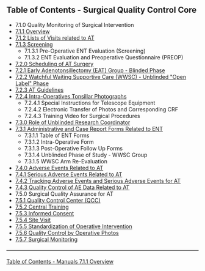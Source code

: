 ## Table of Contents - Surgical Quality Control Core

* 7.1.0 Quality Monitoring of Surgical Intervention
 * [7.1.1 Overview](:pages_path:/manuals/surgical-quality-control-core/7-01-01-overview.md)
 * [7.1.2 Lists of Visits related to AT](:pages_path:/manuals/surgical-quality-control-core/7-01-02-lists-of-visit-to-at.md)
 * [7.1.3 Screening](:pages_path:/manuals/surgical-quality-control-core/7-01-03-screening.md)
 	* 7.1.3.1 Pre-Operative ENT Evaluation (Screening)
 	* 7.1.3.2 ENT Evaluation and Preoperative Questionnaire (PREOP)
* [7.2.0 Scheduling of AT Surgery](:pages_path:/manuals/surgical-quality-control-core/7-02-00-scheduling-of-at-surgery.md)
 * [7.2.1 Early Adenotonsillectomy (EAT) Group - Blinded Phase](:pages_path:/manuals/surgical-quality-control-core/7-02-01-eat-group-blinded-phase.md)
 * [7.2.2 Watchful Waiting Supportive Care (WWSC) - Unblinded "Open Label" Phase](:pages_path:/manuals/surgical-quality-control-core/7-02-02-wwsc-unblinded-phase.md)
 * [7.2.3 AT Guidelines](:pages_path:/manuals/surgical-quality-control-core/7-02-03-at-guidelines.md)
 * [7.2.4 Intra-Operatives Tonsillar Photographs](:pages_path:/manuals/surgical-quality-control-core/7-02-04-intra-operative-tonsillar-photos.md)
 	* 7.2.4.1 Special Instructions for Telescope Equipment
 	* 7.2.4.2 Electronic Transfer of Photos and Corresponding CRF
 	* 7.2.4.3 Training Video for Surgical Procedures
* [7.3.0 Role of Unblinded Research Coordinator](:pages_path:/manuals/surgical-quality-control-core/7-03-00-role-of-unblinded-rc.md)
 * [7.3.1 Administrative and Case Report Forms Related to ENT](:pages_path:/manuals/surgical-quality-control-core/7-03-01-administrative-crf-ent.md)
 	* 7.3.1.1 Table of ENT Forms
 	* 7.3.1.2 Intra-Operative Form
 	* 7.3.1.3 Post-Operative Follow Up Forms
 	* 7.3.1.4 Unblinded Phase of Study - WWSC Group
 	* 7.3.1.5 WWSC Arm Re-Evaluation
* [7.4.0 Adverse Events Related to AT](:pages_path:/manuals/surgical-quality-control-core/7-04-00-ae-at.md)
 * [7.4.1 Serious Adverse Events Related to AT](:pages_path:/manuals/surgical-quality-control-core/7-04-01-sae-at.md)
 * [7.4.2 Tracking Adverse Events and Serious Adverse Events for AT](:pages_path:/manuals/surgical-quality-control-core/7-04-02-tracking-ae-sae-at.md)
 * [7.4.3 Quality Control of AE Data Related to AT](:pages_path:/manuals/surgical-quality-control-core/7-04-03-qc-ae-at.md)
* 7.5.0 Surgical Quality Assurance for AT
 * [7.5.1 Quality Control Center (QCC)](:pages_path:/manuals/surgical-quality-control-core/7-05-01-qcc.md)
 * [7.5.2 Central Training](:pages_path:/manuals/surgical-quality-control-core/7-05-02-centralized-training.md)
 * [7.5.3 Informed Consent](:pages_path:/manuals/surgical-quality-control-core/7-05-03-informed-consent.md)
 * [7.5.4 Site Visit](:pages_path:/manuals/surgical-quality-control-core/7-05-04-site-visit.md)
 * [7.5.5 Standardization of Operative Intervention](:pages_path:/manuals/surgical-quality-control-core/7-05-05-standardization-op-intervention.md)
 * [7.5.6 Quality Control by Operative Photos](:pages_path:/manuals/surgical-quality-control-core/7-05-06-ac-op-photos.md)
 * [7.5.7 Surgical Monitoring](:pages_path:/manuals/surgical-quality-control-core/7-05-07-surgical-monitoring.md)


<hr class="soften" style="margin-top: 20px;margin-bottom: 20px;"/>


<div class="center">
<div class="btn-group">

  <a href=":pages_path:/manuals/manuals-toc.md" class="btn btn-default">
    <span class="glyphicon glyphicon-chevron-up"></span>
    Table of Contents - Manuals
  </a>

  <a href=":pages_path:/manuals/surgical-quality-control-core/7-01-01-overview.md" class="btn btn-success">
    7.1.1 Overview
    <span class="glyphicon glyphicon-chevron-right"></span>
  </a>
</div>
</div>
